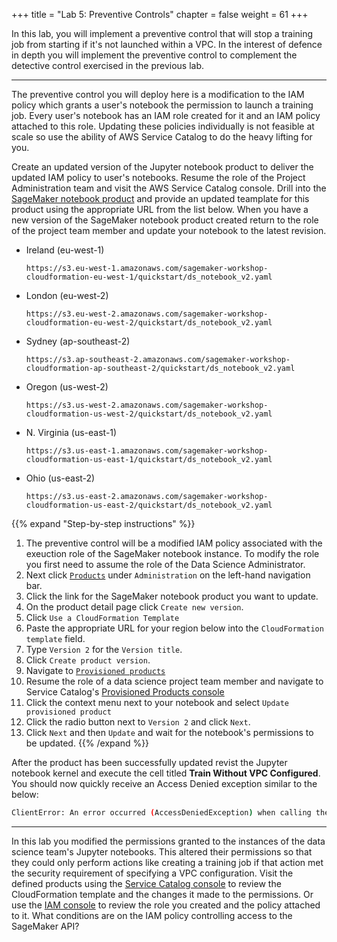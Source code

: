 +++
title = "Lab 5: Preventive Controls"
chapter = false
weight = 61
+++

In this lab, you will implement a preventive control that will stop a training job from starting if it's not launched within a VPC.  In the interest of defence in depth you will implement the preventive control to complement the detective control exercised in the previous lab.

---

The preventive control you will deploy here is a modification to the IAM policy which grants a user's notebook the permission to launch a training job.  Every user's notebook has an IAM role created for it and an IAM policy attached to this role.  Updating these policies individually is not feasible at scale so use the ability of AWS Service Catalog to do the heavy lifting for you.

Create an updated version of the Jupyter notebook product to deliver the updated IAM policy to user's notebooks.  Resume the role of the Project Administration team and visit the AWS Service Catalog console.  Drill into the [SageMaker notebook product](https://console.aws.amazon.com/servicecatalog/home?isSceuc=false&#admin-products) and provide an updated teamplate for this product using the appropriate URL from the list below.  When you have a new version of the SageMaker notebook product created return to the role of the project team member and update your notebook to the latest revision.

 - Ireland (eu-west-1)

    `
    https://s3.eu-west-1.amazonaws.com/sagemaker-workshop-cloudformation-eu-west-1/quickstart/ds_notebook_v2.yaml
    `

 - London (eu-west-2)

    `
    https://s3.eu-west-2.amazonaws.com/sagemaker-workshop-cloudformation-eu-west-2/quickstart/ds_notebook_v2.yaml
    `

 - Sydney (ap-southeast-2)

    `
    https://s3.ap-southeast-2.amazonaws.com/sagemaker-workshop-cloudformation-ap-southeast-2/quickstart/ds_notebook_v2.yaml
    `

 - Oregon (us-west-2)

    `
    https://s3.us-west-2.amazonaws.com/sagemaker-workshop-cloudformation-us-west-2/quickstart/ds_notebook_v2.yaml
    `

 - N. Virginia (us-east-1)

    `
    https://s3.us-east-1.amazonaws.com/sagemaker-workshop-cloudformation-us-east-1/quickstart/ds_notebook_v2.yaml
    `

 - Ohio (us-east-2)

    `
    https://s3.us-east-2.amazonaws.com/sagemaker-workshop-cloudformation-us-east-2/quickstart/ds_notebook_v2.yaml
    `

{{% expand "Step-by-step instructions" %}}
1. The preventive control will be a modified IAM policy associated with the exeuction role of the SageMaker notebook instance.  To modify the role you first need to assume the role of the Data Science Administrator. 
1. Next click [`Products`](https://console.aws.amazon.com/servicecatalog/home?isSceuc=false&#admin-products) under `Administration` on the left-hand navigation bar.
1. Click the link for the SageMaker notebook product you want to update.
1. On the product detail page click `Create new version`.
1. Click `Use a CloudFormation Template`
1. Paste the appropriate URL for your region below into the `CloudFormation template` field.
1. Type `Version 2` for the `Version title`.
1. Click `Create product version`.
1. Navigate to [`Provisioned products`](https://console.aws.amazon.com/servicecatalog/home?isSceuc=true&#/stacks)
1. Resume the role of a data science project team member and navigate to Service Catalog's [Provisioned Products console](https://console.aws.amazon.com/servicecatalog/home?&isSceuc=true#/stacks)
1. Click the context menu next to your notebook and select `Update provisioned product`
1. Click the radio button next to `Version 2` and click `Next`.
1. Click `Next` and then `Update` and wait for the notebook's permissions to be updated.
{{% /expand %}}

After the product has been successfully updated revist the Jupyter notebook kernel and execute the cell titled **Train Without VPC Configured**.  You should now quickly receive an Access Denied exception similar to the below:

```bash
ClientError: An error occurred (AccessDeniedException) when calling the CreateTrainingJob operation: User: arn:aws:sts::012348485732:assumed-role/SageMakerExecRole-ml-product-team/SageMaker is not authorized to perform: sagemaker:CreateTrainingJob on resource: arn:aws:sagemaker:eu-west-1:012348485732:training-job/sagemaker-tensorflow-2019-10-16-22-14-30-880 with an explicit deny
```

---

In this lab you modified the permissions granted to the instances of the data science team's Jupyter notebooks.  This altered their permissions so that they could only perform actions like creating a training job if that action met the security requirement of specifying a VPC configuration.  Visit the defined products using the [Service Catalog console](https://console.aws.amazon.com/servicecatalog/home?isSceuc=false&#admin-products) to review the CloudFormation template and the changes it made to the permissions.  Or use the [IAM console](https://console.aws.amazon.com/iam/home?#/roles) to review the role you created and the policy attached to it.  What conditions are on the IAM policy controlling access to the SageMaker API?
